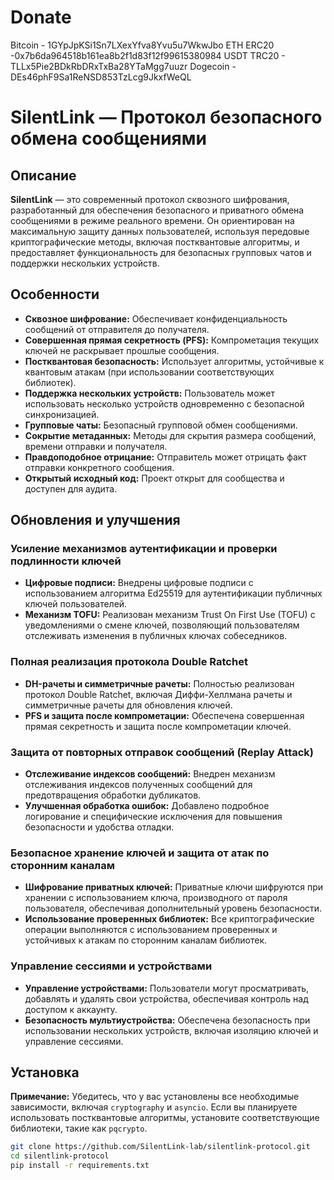 # Donate
Bitcoin - 1GYpJpKSi1Sn7LXexYfva8Yvu5u7WkwJbo
ETH ERC20 -0x7b6da964518b161ea8b2f1d83f12f99615380984
USDT TRC20 - TLLx5Pie2BDkRbDRxTxBa28YTaMgg7uuzr
Dogecoin - DEs46phF9Sa1ReNSD853TzLcg9JkxfWeQL

# SilentLink — Протокол безопасного обмена сообщениями

## Описание

**SilentLink** — это современный протокол сквозного шифрования, разработанный для обеспечения безопасного и приватного обмена сообщениями в режиме реального времени. Он ориентирован на максимальную защиту данных пользователей, используя передовые криптографические методы, включая постквантовые алгоритмы, и предоставляет функциональность для безопасных групповых чатов и поддержки нескольких устройств.

## Особенности

- **Сквозное шифрование:** Обеспечивает конфиденциальность сообщений от отправителя до получателя.
- **Совершенная прямая секретность (PFS):** Компрометация текущих ключей не раскрывает прошлые сообщения.
- **Постквантовая безопасность:** Использует алгоритмы, устойчивые к квантовым атакам (при использовании соответствующих библиотек).
- **Поддержка нескольких устройств:** Пользователь может использовать несколько устройств одновременно с безопасной синхронизацией.
- **Групповые чаты:** Безопасный групповой обмен сообщениями.
- **Сокрытие метаданных:** Методы для скрытия размера сообщений, времени отправки и получателя.
- **Правдоподобное отрицание:** Отправитель может отрицать факт отправки конкретного сообщения.
- **Открытый исходный код:** Проект открыт для сообщества и доступен для аудита.

## Обновления и улучшения

### Усиление механизмов аутентификации и проверки подлинности ключей

- **Цифровые подписи:** Внедрены цифровые подписи с использованием алгоритма Ed25519 для аутентификации публичных ключей пользователей.
- **Механизм TOFU:** Реализован механизм Trust On First Use (TOFU) с уведомлениями о смене ключей, позволяющий пользователям отслеживать изменения в публичных ключах собеседников.

### Полная реализация протокола Double Ratchet

- **DH-рачеты и симметричные рачеты:** Полностью реализован протокол Double Ratchet, включая Диффи-Хеллмана рачеты и симметричные рачеты для обновления ключей.
- **PFS и защита после компрометации:** Обеспечена совершенная прямая секретность и защита после компрометации ключей.

### Защита от повторных отправок сообщений (Replay Attack)

- **Отслеживание индексов сообщений:** Внедрен механизм отслеживания индексов полученных сообщений для предотвращения обработки дубликатов.
- **Улучшенная обработка ошибок:** Добавлено подробное логирование и специфические исключения для повышения безопасности и удобства отладки.

### Безопасное хранение ключей и защита от атак по сторонним каналам

- **Шифрование приватных ключей:** Приватные ключи шифруются при хранении с использованием ключа, производного от пароля пользователя, обеспечивая дополнительный уровень безопасности.
- **Использование проверенных библиотек:** Все криптографические операции выполняются с использованием проверенных и устойчивых к атакам по сторонним каналам библиотек.

### Управление сессиями и устройствами

- **Управление устройствами:** Пользователи могут просматривать, добавлять и удалять свои устройства, обеспечивая контроль над доступом к аккаунту.
- **Безопасность мультиустройства:** Обеспечена безопасность при использовании нескольких устройств, включая изоляцию ключей и управление сессиями.

## Установка

**Примечание:** Убедитесь, что у вас установлены все необходимые зависимости, включая `cryptography` и `asyncio`. Если вы планируете использовать постквантовые алгоритмы, установите соответствующие библиотеки, такие как `pqcrypto`.

```bash
git clone https://github.com/SilentLink-lab/silentlink-protocol.git
cd silentlink-protocol
pip install -r requirements.txt
